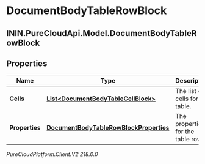 # DocumentBodyTableRowBlock

## ININ.PureCloudApi.Model.DocumentBodyTableRowBlock

## Properties

|Name | Type | Description | Notes|
|------------ | ------------- | ------------- | -------------|
| **Cells** | [**List&lt;DocumentBodyTableCellBlock&gt;**](DocumentBodyTableCellBlock) | The list of cells for the table. | |
| **Properties** | [**DocumentBodyTableRowBlockProperties**](DocumentBodyTableRowBlockProperties) | The properties for the table rows. | [optional] |



_PureCloudPlatform.Client.V2 218.0.0_
